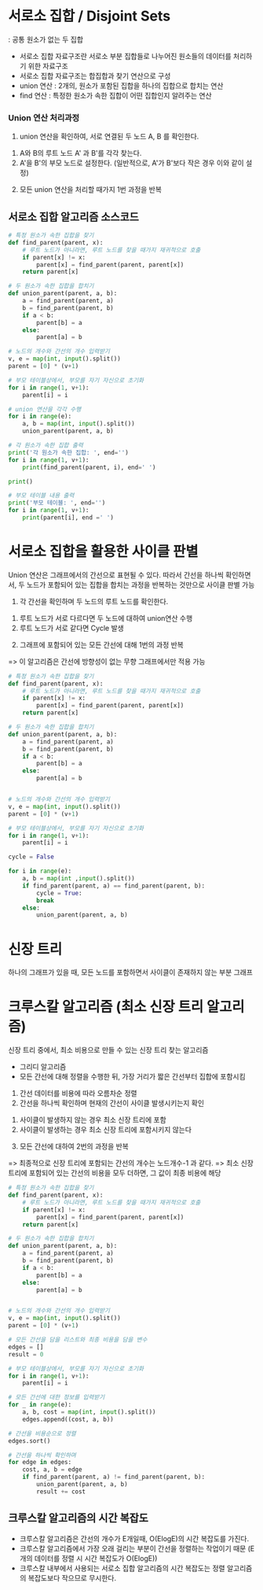 # 서로소 집합 / Disjoint Sets
: 공통 원소가 없는 두 집합

- 서로소 집합 자료구조란 서로소 부분 집합들로 나누어진 원소들의 데이터를 처리하기 위한 자료구조
- 서로소 집합 자료구조는 합집합과 찾기 연산으로 구성
- union 연산 : 2개의, 원소가 포함된 집합을 하나의 집합으로 합치는 연산
- find 연산 : 특정한 원소가 속한 집합이 어떤 집합인지 알려주는 연산

### Union 연산 처리과정
1. union 연산을 확인하여, 서로 연결된 두 노드 A, B 를 확인한다.
 1) A와 B의 루트 노드 A' 과 B'를 각각 찾는다.
 2) A'을 B'의 부모 노드로 설정한다. (일반적으로, A'가 B'보다 작은 경우 이와 같이 설정)
2. 모든 union 연산을 처리할 때가지 1번 과정을 반복


## 서로소 집합 알고리즘 소스코드
```python
# 특정 원소가 속한 집합을 찾기
def find_parent(parent, x):
    # 루트 노드가 아니라면, 루트 노드를 찾을 때가지 재귀적으로 호출
    if parent[x] != x:
        parent[x] = find_parent(parent, parent[x])
    return parent[x]

# 두 원소가 속한 집합을 합치기
def union_parent(parent, a, b):
    a = find_parent(parent, a)
    b = find_parent(parent, b)
    if a < b:
        parent[b] = a
    else:
        parent[a] = b

# 노드의 개수와 간선의 개수 입력받기
v, e = map(int, input().split())
parent = [0] * (v+1)

# 부모 테이블상에서, 부모를 자기 자신으로 초기화
for i in range(1, v+1):
    parent[i] = i

# union 연산을 각각 수행
for i in range(e):
    a, b = map(int, input().split())
    union_parent(parent, a, b)

# 각 원소가 속한 집합 출력
print('각 원소가 속한 집합: ', end='')
for i in range(1, v+1):
    print(find_parent(parent, i), end=' ')

print()

# 부모 테이블 내용 출력
print('부모 테이블: ', end='')
for i in range(1, v+1):
    print(parent[i], end =' ')

```

# 서로소 집합을 활용한 사이클 판별
Union 연산은 그래프에서의 간선으로 표현될 수 있다. 따라서 간선을 하나씩 확인하면서,
두 노드가 포함되어 있는 집합을 합치는 과정을 반복하는 것만으로 사이클 판별 가능
1. 각 간선을 확인하며 두 노드의 루트 노드를 확인한다.
 1) 루트 노드가 서로 다르다면 두 노드에 대하여 union연산 수행
 2) 루트 노드가 서로 같다면 Cycle 발생
2. 그래프에 포함되어 있는 모든 간선에 대해 1번의 과정 반복

=> 이 알고리즘은 간선에 방향성이 없는 무향 그래프에서만 적용 가능

```python
# 특정 원소가 속한 집합을 찾기
def find_parent(parent, x):
    # 루트 노드가 아니라면, 루트 노드를 찾을 때가지 재귀적으로 호출
    if parent[x] != x:
        parent[x] = find_parent(parent, parent[x])
    return parent[x]

# 두 원소가 속한 집합을 합치기
def union_parent(parent, a, b):
    a = find_parent(parent, a)
    b = find_parent(parent, b)
    if a < b:
        parent[b] = a
    else:
        parent[a] = b


# 노드의 개수와 간선의 개수 입력받기
v, e = map(int, input().split())
parent = [0] * (v+1)

# 부모 테이블상에서, 부모를 자기 자신으로 초기화
for i in range(1, v+1):
    parent[i] = i

cycle = False

for i in range(e):
    a, b = map(int ,input().split())
    if find_parent(parent, a) == find_parent(parent, b):
        cycle = True:
        break
    else:
        union_parent(parent, a, b)
```

# 신장 트리
하나의 그래프가 있을 때, 모든 노드를 포함하면서 사이클이 존재하지 않는 부분 그래프

# 크루스칼 알고리즘 (최소 신장 트리 알고리즘)
신장 트리 중에서, 최소 비용으로 만들 수 있는 신장 트리 찾는 알고리즘

- 그리디 알고리즘
- 모든 간선에 대해 정렬을 수행한 뒤, 가장 거리가 짧은 간선부터 집합에 포함시킴

1. 간선 데이터를 비용에 따라 오름차순 정렬
2. 간선을 하나씩 확인하며 현재의 간선이 사이클 발생시키는지 확인
 1) 사이클이 발생하지 않는 경우 최소 신장 트리에 포함
 2) 사이클이 발생하는 경우 최소 신장 트리에 포함시키지 않는다
3. 모든 간선에 대하여 2번의 과정을 반복

=> 최종적으로 신장 트리에 포함되는 간선의 개수는 노드개수-1 과 같다.
=> 최소 신장 트리에 포함되어 있는 간선의 비용을 모두 더하면, 그 값이 최종 비용에 해당

```python
# 특정 원소가 속한 집합을 찾기
def find_parent(parent, x):
    # 루트 노드가 아니라면, 루트 노드를 찾을 때가지 재귀적으로 호출
    if parent[x] != x:
        parent[x] = find_parent(parent, parent[x])
    return parent[x]

# 두 원소가 속한 집합을 합치기
def union_parent(parent, a, b):
    a = find_parent(parent, a)
    b = find_parent(parent, b)
    if a < b:
        parent[b] = a
    else:
        parent[a] = b


# 노드의 개수와 간선의 개수 입력받기
v, e = map(int, input().split())
parent = [0] * (v+1)

# 모든 간선을 담을 리스트와 최종 비용을 담을 변수
edges = []
result = 0

# 부모 테이블상에서, 부모를 자기 자신으로 초기화
for i in range(1, v+1):
    parent[i] = i

# 모든 간선에 대한 정보를 입력받기
for _ in range(e):
    a, b, cost = map(int, input().split())
    edges.append((cost, a, b))

# 간선을 비용순으로 정렬
edges.sort()

# 간선을 하나씩 확인하며
for edge in edges:
    cost, a, b = edge
    if find_parent(parent, a) != find_parent(parent, b):
        union_parent(parent, a, b)
        result += cost
```

## 크루스칼 알고리즘의 시간 복잡도
- 크루스칼 알고리즘은 간선의 개수가 E개일때, O(ElogE)의 시간 복잡도를 가진다.
- 크루스칼 알고리즘에서 가장 오래 걸리는 부분이 간선을 정렬하는 작업이기 때문
(E개의 데이터를 정렬 시 시간 복잡도가 O(ElogE))
- 크루스칼 내부에서 사용되는 서로소 집합 알고리즘의 시간 복잡도는 정렬 알고리즘의 복잡도보다 작으므로 무시한다.